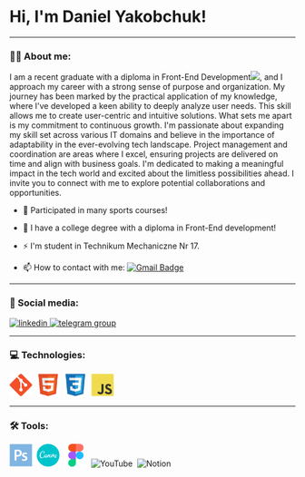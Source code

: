 
# Hi, I'm Daniel Yakobchuk!

---

### :man_technologist: About me:

I am a recent graduate with a diploma in Front-End Development<img src="https://media.giphy.com/media/WUlplcMpOCEmTGBtBW/giphy.gif" width="30px">, and I approach my career with a strong sense of purpose and organization. My journey has been marked by the practical application of my knowledge, where I've developed a keen ability to deeply analyze user needs. This skill allows me to create user-centric and intuitive solutions.
What sets me apart is my commitment to continuous growth. I'm passionate about expanding my skill set across various IT domains and believe in the importance of adaptability in the ever-evolving tech landscape.
Project management and coordination are areas where I excel, ensuring projects are delivered on time and align with business goals. I'm dedicated to making a meaningful impact in the tech world and excited about the limitless possibilities ahead. I invite you to connect with me to explore potential collaborations and opportunities.

- :telescope: Participated in many sports courses!

- :seedling: I have a college degree with a diploma in Front-End development!

- :zap: I'm student in Technikum Mechaniczne Nr 17.

- :mailbox: How to contact with me: [![Gmail Badge](https://img.shields.io/badge/-Gmail-red?style=flat&logo=Gmail&logoColor=white)](mailto:danielyakobchuk06@gmail.com)

---

### 🤝 Social media:

  <div id="badges">
    <a href="https://www.linkedin.com/in/daniel-yakobchuk-31b8a6299/" target="_blank">
      <img src="https://cdn-icons-png.flaticon.com/512/2504/2504799.png" width="40" height="40" alt="linkedin" />
    </a>
    <a href="https://t.me/Av0tAR" target="_blank">
      <img src="https://cdn-icons-png.flaticon.com/512/2111/2111646.png" width="40" height="40" alt="telegram group" />
    </a>
  </div>

---

### 💻 Technologies:

<div>
  <img src="https://github.com/devicons/devicon/blob/master/icons/git/git-original.svg" title="git" alt="git" width="40" height="40"/>&nbsp
  <img src="https://github.com/devicons/devicon/blob/master/icons/html5/html5-original.svg" title="html5" alt="html5" width="40" height="40"/>&nbsp
  <img src="https://github.com/devicons/devicon/blob/master/icons/css3/css3-original.svg" title="css" alt="css" width="40" height="40"/>&nbsp
  <img src="https://github.com/devicons/devicon/blob/master/icons/javascript/javascript-original.svg" title="javascript" alt="javascript" width="40" height="40"/>&nbsp
</div>

---

### 🛠 Tools:

<div>
  <img src="https://github.com/devicons/devicon/blob/master/icons/photoshop/photoshop-plain.svg" title="photoshop" alt="photoshop" width="40" height="40"/>&nbsp;
  <img src="https://github.com/devicons/devicon/blob/master/icons/canva/canva-original.svg" title="canva" alt="canva" width="40" height="40"/>&nbsp;
  <img src="https://github.com/devicons/devicon/blob/master/icons/figma/figma-original.svg" title="figma" alt="figma" width="40" height="40"/>&nbsp;
  <img src="https://upload.wikimedia.org/wikipedia/commons/9/9e/YouTube_Logo_%282013-2017%29.svg" title="YouTube" alt="YouTube" width="40" height="40"/>&nbsp;
  <img src="https://upload.wikimedia.org/wikipedia/commons/e/e9/Notion-logo.svg" title="Notion" alt="Notion" width="40" height="40"/>&nbsp;
</div>

